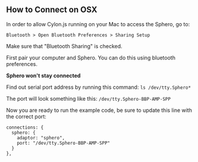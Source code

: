 ## How to Connect on OSX

In order to allow Cylon.js running on your Mac to access the Sphero, go to:

`Bluetooth > Open Bluetooth Preferences > Sharing Setup`

Make sure that "Bluetooth Sharing" is checked.

First pair your computer and Sphero. You can do this using bluetooth preferences.

**Sphero won't stay connected**

Find out serial port address by running this command: `ls /dev/tty.Sphero*`

The port will look something like this: `/dev/tty.Sphero-BBP-AMP-SPP`

Now you are ready to run the example code, be sure to update this line with the correct port:

```
connections: {
  sphero: {
    adaptor: "sphero",
    port: "/dev/tty.Sphero-BBP-AMP-SPP"
  }
},
```
